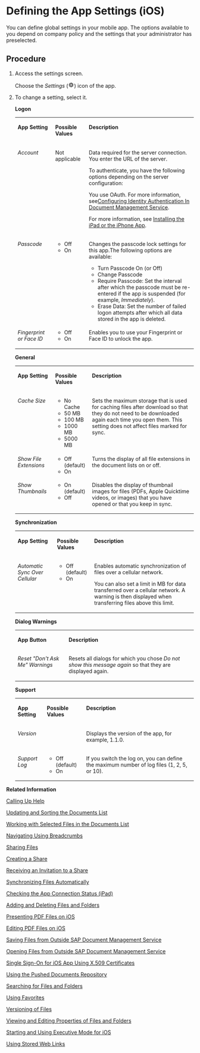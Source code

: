 <!-- loio8ea949d82ae3441ea033ad1e4bbbae94 -->

# Defining the App Settings \(iOS\)

You can define global settings in your mobile app. The options available to you depend on company policy and the settings that your administrator has preselected.



## Procedure

1.  Access the settings screen.

    Choose the *Settings* \(![](images/iOS_Icon_Settings_inverted_098f4e8.jpg)\) icon of the app.

2.  To change a setting, select it.

    **Logon**


    <table>
    <tr>
    <th valign="top">

    App Setting


    
    </th>
    <th valign="top">

    Possible Values


    
    </th>
    <th valign="top">

    Description


    
    </th>
    </tr>
    <tr>
    <td valign="top">
    
    *Account*


    
    </td>
    <td valign="top">
    
    Not applicable


    
    </td>
    <td valign="top">
    
    Data required for the server connection. You enter the URL of the server.

    To authenticate, you have the following options depending on the server configuration:

    You use OAuth. For more information, see[Configuring Identity Authentication In Document Management Service](configuring-identity-authentication-in-document-management-service-cf44481.md).

    For more information, see [Installing the iPad or the iPhone App](installing-the-ipad-or-the-iphone-app-ffe75ca.md).


    
    </td>
    </tr>
    <tr>
    <td valign="top">
    
    *Passcode*


    
    </td>
    <td valign="top">
    
    -   Off
    -   On


    
    </td>
    <td valign="top">
    
    Changes the passcode lock settings for this app.The following options are available:

    -   Turn Passcode On \(or Off\)
    -   Change Passcode
    -   Require Passcode: Set the interval after which the passcode must be re-entered if the app is suspended \(for example, *Immediately*\).
    -   Erase Data: Set the number of failed logon attempts after which all data stored in the app is deleted.


    
    </td>
    </tr>
    <tr>
    <td valign="top">
    
    *Fingerprint or Face ID*


    
    </td>
    <td valign="top">
    
    -   Off
    -   On


    
    </td>
    <td valign="top">
    
    Enables you to use your Fingerprint or Face ID to unlock the app.


    
    </td>
    </tr>
    </table>
    
    **General**


    <table>
    <tr>
    <th valign="top">

    App Setting


    
    </th>
    <th valign="top">

    Possible Values


    
    </th>
    <th valign="top">

    Description


    
    </th>
    </tr>
    <tr>
    <td valign="top">
    
    *Cache Size*


    
    </td>
    <td valign="top">
    
    -   No Cache
    -   50 MB
    -   100 MB
    -   1000 MB
    -   5000 MB


    
    </td>
    <td valign="top">
    
    Sets the maximum storage that is used for caching files after download so that they do not need to be downloaded again each time you open them. This setting does not affect files marked for sync.


    
    </td>
    </tr>
    <tr>
    <td valign="top">
    
    *Show File Extensions*


    
    </td>
    <td valign="top">
    
    -   Off \(default\)
    -   On


    
    </td>
    <td valign="top">
    
    Turns the display of all file extensions in the document lists on or off.


    
    </td>
    </tr>
    <tr>
    <td valign="top">
    
    *Show Thumbnails*


    
    </td>
    <td valign="top">
    
    -   On \(default\)
    -   Off


    
    </td>
    <td valign="top">
    
    Disables the display of thumbnail images for files \(PDFs, Apple Quicktime videos, or images\) that you have opened or that you keep in sync.


    
    </td>
    </tr>
    </table>
    
    **Synchronization**


    <table>
    <tr>
    <th valign="top">

    App Setting


    
    </th>
    <th valign="top">

    Possible Values


    
    </th>
    <th valign="top">

    Description


    
    </th>
    </tr>
    <tr>
    <td valign="top">
    
    *Automatic Sync Over Cellular*


    
    </td>
    <td valign="top">
    
    -   Off \(default\)
    -   On


    
    </td>
    <td valign="top">
    
    Enables automatic synchronization of files over a cellular network.

    You can also set a limit in MB for data transferred over a cellular network. A warning is then displayed when transferring files above this limit.


    
    </td>
    </tr>
    </table>
    
    **Dialog Warnings**


    <table>
    <tr>
    <th valign="top">

    App Button


    
    </th>
    <th valign="top">

    Description


    
    </th>
    </tr>
    <tr>
    <td valign="top">
    
    *Reset "Don't Ask Me" Warnings*


    
    </td>
    <td valign="top">
    
    Resets all dialogs for which you chose *Do not show this message again* so that they are displayed again.


    
    </td>
    </tr>
    </table>
    
    **Support**


    <table>
    <tr>
    <th valign="top">

    App Setting


    
    </th>
    <th valign="top">

    Possible Values


    
    </th>
    <th valign="top">

    Description


    
    </th>
    </tr>
    <tr>
    <td valign="top">
    
    *Version*


    
    </td>
    <td valign="top">
    
     


    
    </td>
    <td valign="top">
    
    Displays the version of the app, for example, 1.1.0.


    
    </td>
    </tr>
    <tr>
    <td valign="top">
    
    *Support Log*


    
    </td>
    <td valign="top">
    
    -   Off \(default\)
    -   On


    
    </td>
    <td valign="top">
    
    If you switch the log on, you can define the maximum number of log files \(1, 2, 5, or 10\).


    
    </td>
    </tr>
    </table>
    

**Related Information**  


[Calling Up Help](calling-up-help-0a079a9.md "In the iOS app of Document Management Service, a question mark symbol is displayed. Its context menu contains configurable help entries.")

[Updating and Sorting the Documents List](updating-and-sorting-the-documents-list-69ed225.md "The Document Management Service app refreshes the list of documents whenever you navigate to a folder.")

[Working with Selected Files in the Documents List](working-with-selected-files-in-the-documents-list-809e18a.md "The documents list displays a list of files and subfolders when you access any folder in SAP Document Management Service.")

[Navigating Using Breadcrumbs](navigating-using-breadcrumbs-66bff8e.md "In the SAP Document Management Service iOS client you can switch easily to parent folders of the current folder.")

[Sharing Files](sharing-files-3907e7c.md "You can share files with colleagues and business partners by creating a link to a share containing the files you want to share. You can distribute the link by e-mail, instant messaging, or social networks, wherever you want.")

[Creating a Share](creating-a-share-a7e4209.md "You can create an empty share in Collaboration of the iOS app.")

[Receiving an Invitation to a Share](receiving-an-invitation-to-a-share-23338a4.md "In SAP Document CenterSAP Mobile Documents, share administrators can invite other users to become share members.")

[Synchronizing Files Automatically](synchronizing-files-automatically-c5c68c5.md "The mobile apps of SAP Document CenterSAP Mobile Documents can keep your files up to date on your device, even if you do not access the files. In addition, the files are still available when you are offline and have no network access.")

[Checking the App Connection Status \(iPad\)](checking-the-app-connection-status-ipad-d2e3a48.md "On the iPad, the connection status of the SAP Document Management Service app is displayed for quick reference.")

[Adding and Deleting Files and Folders](adding-and-deleting-files-and-folders-1365ee1.md "In the SAP Document Management Service mobile app, you can add and delete files and folders.")

[Presenting PDF Files on iOS](presenting-pdf-files-on-ios-86a70b5.md "With the iOS apps of SAP Document CenterSAP Mobile Documents, you can present PDF files using an external display.")

[Editing PDF Files on iOS](editing-pdf-files-on-ios-7f9ee7f.md "In the SAP Document CenterSAP Mobile Documents iOS client you can easily annotate PDF files or fill in PDF forms. However, you can only work on editable PDFs and cannot change the text of the PDF itself.")

[Saving Files from Outside SAP Document Management Service](saving-files-from-outside-sap-document-management-service-35bba2b.md "In the SAP Document Management Service mobile app you can save files from other applications.")

[Opening Files from Outside SAP Document Management Service](opening-files-from-outside-sap-document-management-service-229039c.md "On iOS devices, you can access files that are stored in SAP Document Management Service from other applications that support Apple's Document Provider extension.")

[Single Sign-On for iOS App Using X.509 Certificates](single-sign-on-for-ios-app-using-x-509-certificates-e49e4b1.md "You can configure your iPad or iPhone SAP Document CenterSAP Mobile Documents app with a certificate for logging on without a user name and password.")

[Using the Pushed Documents Repository](using-the-pushed-documents-repository-b50785e.md "The Pushed Documents repository of SAP Document CenterSAP Mobile Documents gives an overview of all pushed documents that are automatically downloaded to your device.")

[Searching for Files and Folders](searching-for-files-and-folders-dcab658.md "The SAP Document Management Service mobile app enables you to search offline and online for files and folders in any repository and browse the search results quickly and easily.")

[Using Favorites](using-favorites-8c5a10c.md "To quickly access specific files or folders, you can add links to these items and store them in the Favorites folder.")

[Versioning of Files](versioning-of-files-bf2c605.md)

[Viewing and Editing Properties of Files and Folders](viewing-and-editing-properties-of-files-and-folders-d161100.md "In the SAP Document Management Service mobile app you can view the properties of a file or a folder and edit some of these properties.")

[Starting and Using Executive Mode for iOS](starting-and-using-executive-mode-for-ios-b206afc.md "The executive mode of the SAP Document CenterSAP Mobile Documents iOS app is a clear, minimized user interface for viewing shared content.")

[Using Stored Web Links](using-stored-web-links-0943d86.md "You can open stored Web links on your iOS device.")

